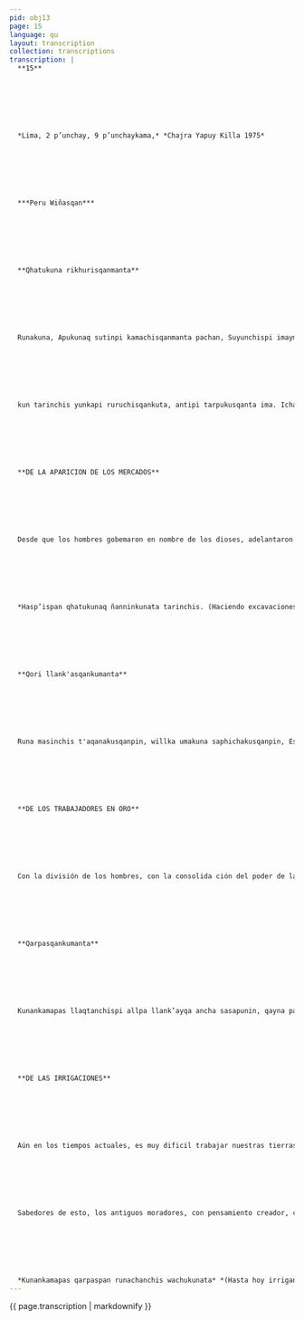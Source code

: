 ```yaml
---
pid: obj13
page: 15
language: qu
layout: transcription
collection: transcriptions
transcription: |
  **15**
  
  
  
  
  
  
  
  *Lima, 2 p’unchay, 9 p’unchaykama,* *Chajra Yapuy Killa 1975*
  
  
  
  
  
  
  
  ***Peru Wiñasqan***
  
  
  
  
  
  
  
  **Qhatukuna rikhurisqanmanta**
  
  
  
  
  
  
  
  Runakuna, Apukunaq sutinpi kamachisqanmanta pachan, Suyunchispi imaymana nu waykunata ñawpachiku ran, yanapakuran awaqkunata llank’ipi wankiqkunata, qori, qolqepi llaqsaqkunata Kay kikillanuataq yanapakuran chajra llank'aqkunata imaymana rurukunata ruruchinankupaq. Chay ñawraq rurukuna cheqaqta mirariqtinimi chhalayta qallariranku Ñawpaqtaqa chhalaranku sispa ayllukunallawanraq wiñasqanman hinataq kharu suyukunaman mast'arikuran. Hinapin tarinchis liaqtanchispi ruruchisqanchista, kharu llaqtakunapi; chay rurukunatan tarikushan ñawpaq runakunaq ayankuna p’anpasqankuta hasp’ispa. Hinapin llaqtaq sunqunpipas qhatukuna rikhuriran, chay qhatukunamanmi imaymana rurukuna chayamuran llaqtantinpi talakunanpaq; chayray
  
  
  
  
  
  
  
  kun tarinchis yunkapi ruruchisqankuta, antipi tarpukusqanta ima. Ichaqa, mana rurukunallatachu qhatukuran, thala kuranmi p’achata, uywakunata, qorakunata imaHinamantaq thalakuran tumaqaya llaqtakunaman Apukunaq wankinta. Kaypin qallarishan kunan qhatunchiskunaq saphin, kunan llaqtanchiskunaq nunan.
  
  
  
  
  
  
  
  **DE LA APARICION DE LOS MERCADOS**
  
  
  
  
  
  
  
  Desde que los hombres gobemaron en nombre de los dioses, adelantaron en nuestro territorio todos los quehaceres, se ayudó a los tejedores, a los modelado res de la arcilla y a quienes fundieron con sus manos el oro y los metales. De la misma manera se estimuló a quienes labraban la tierra para que hubiera prosperidad en los frutos. Con la producción de diversos frutos, empezó también el intercambio. Aprincipio fue con los pueblos cercanos, y conformefue creciendo se extendió hasta pueblos lejanos. Esto explica que los frutos de nuestra tierra se encuentren también en lejanos parajes; son testimonio los frutos encontrados en las excavaciones de las tumbas De esta manera surgió en el corazón de los pueblos el mercado, a es'os mercados llegaron ini nidad de frutos que d vian venderse en todo el pi iblo, por eso se encuentr n frutos de la selva y de la sierra. Pero, no fue un mercadn sólo de frutos, se vndió ropa, animales, yerbas etc. De la misma manera se vendió a pueblos extranjeros la imagen de los dioses. Aqui se encuentran las raices de nuestros mercados, el almade nuestros pueblos.
  
  
  
  
  
  
  
  *Hasp’ispan qhatukunaq ñanninkunata tarinchis. (Haciendo excavaciones* *encontramos el camino seguido en los mercados).*
  
  
  
  
  
  
  
  **Qori llank'asqankumanta**
  
  
  
  
  
  
  
  Runa masinchis t'aqanakusqanpin, willka umakuna saphichakusqanpin, Estado paqarimusqanpin aswan ñawpaq pacha t'ijrayta tarishanchis. Hinapuni kanallanpaqtaq llank'ipi llank’aqkunata, allin awaqkunata yanaparqanku; hinaspataq aswan yachayniyuq runakuna rikhuriran. Chay runakunaq aswan allin llank’asqanmi apukunapaq karan, aswan allinta taq apukuna munarqanku willka umakunaq siminwan uyarichikuspa, chayqa, qoripi llank’ayta qallarisqaku, chaymantataq qolqepi, antapi ima Kay qorita, qolqeta, antata ima llaqsaymi llaqtanchispi qallariran iskay waranqa unay wataña, chaypin akillakunata apukunaq aqha ujyananpaq ruwaranku, hinallatataq Wak’a wasikunata qoriwan lluthayta qallariranku ajnupullisqa tiyanankupaq. Hina qori qolgipi llank’anankupaqmi pachantinpi mashkharqanku, mananchaypaq yupakuranchu runaq wañusqanpas, manallataq yupakuranchu runaq yawarnin ususqanpas. Runaq wañuyninwanmi apukuna kawsarqanku, runaq yawarninwantaq apukuna wiñaranku. Pachantinpipas kay ch’ulla ñantan purikuran...
  
  
  
  
  
  
  
  **DE LOS TRABAJADORES EN ORO**
  
  
  
  
  
  
  
  Con la división de los hombres, con la consolida ción del poder de la iglesia, con el surgimiento de Estado, encontramos la primera gran revolución de la humanidad. Y para que las cosas permanezcan de esta manera se unieron los alfareros, los mejores teje dores, los hombres más sabios. Los mejores trabajos de estos hombres fueron destinados a los dioses, pero los dioses exigieron mucho más, haciéndose escuchar por boca de los sacerdotes, entonces comenzaron a trabajar en oro primeramente y más tarde en cobre y plata. La fundición del oro, la plata y el cobre, empezó Ten nuestra tierra hacen más de dos mil años, en esta época se hizo el cáliz para que los dioses beban chicha, asimismo se empezó a enlucir las paredes de los templos con oro para que los dioses vivan eleganPara que puedan trabajar en oro y plata, los buscaron por toda la tierra, no se tuvo en cuenta la muerte de los hombres, tampoco importó su sangre derramada. Esos dioses vivieron con la muerte de los hombres, crecieron con su sangre. En la tierra entera se caminó por esta senda... (w h. de. m.s.)
  
  
  
  
  
  
  
  **Qarpasqankumanta**
  
  
  
  
  
  
  
  Kunankamapas llaqtanchispi allpa llank’ayqa ancha sasapunin, qayna pachapin aswan sasaraq karanManan ancha panpakuna kanchu, aswanmi orqokunamanta ch’aqchusqa kashan; t'iyu wañusqa ago panpakunan q'oñiriypi mast'arikushan. Hina qhawasqaqa, llaqtanchispin pisiyan llank'ana allpakuna. Yaqa llapan allpachistan qarpana wakillanmi parasqanwan qarpakun. Kaypas runamasinchispaq sasallataq karan, (kunankamapas) manan unupas kallantaqchu. Chayqa, huñurispa nisunchis, pisin allpanchis pisillataq unun chispas. Chayta yachaspan, qayna tiyaq runakuna, yuyayninkuwan wallparanku, ch’aki urqokunata, ago panpakuna ta llank’ana allpakunaman tukuchinankupaq. Orqokunapin mallmakunata hatarichiranku, aynirikuspa llank’aspa, chaymanta pachan, ch’aki orqokunapi. purun panpakunapi hunp’isqanku parwariran, llank’asqanku t'ikariran. Manan ichaqa chajra ruwayllachu karan, salqa allpakunata runapaq ruruchiymi karan; chayraykun rarqakunata kicharanku, mayukunaq ununta purichinankupaq. Kunankamapas, salqa allpa llalliymanmi llapan kallpanchista churashanchis; chayraykun sayarishanku, Majes Olmos ima, pagarin ununkumanta mikhuna phutumunanpaq.
  
  
  
  
  
  
  
  **DE LAS IRRIGACIONES**
  
  
  
  
  
  
  
  Aún en los tiempos actuales, es muy dificil trabajar nuestras tierras, en tiempos pretéritos fue aún mucho más No tenemos llanuras, por el contrario está derramado de cerros, y son infinitos arenales los que se extienden calcinados. Visto asi, en nuestro país faltan tierras de cultivo Casi todas nuestras tierras deben irrigarse; son pocas las que reciben lluvia. Esta fue también una dificultad para los hombres, (y los es aún hoy día) no hay agua. Resumiendo pode mos decir, son pocas nuestras tierras y es poca el agua que las irriga
  
  
  
  
  
  
  
  Sabedores de esto, los antiguos moradores, con pensamiento creador, convirtieron en tierra fértil, calcinados arenales, cerros resecos. Para esto construyeron andenes en los cerros con trabajo colectivo; desde entonces en yermos y terrenos agrestes floreció el sudor, y se hizo guirnalda el trabajo Pero no fue sólo el trabajo de la chacra, fue la conversión de terreno salvajes en humanos surcos, por eso se abrieron canales de regadío para que por ellos discurra el rio. Hasta ahora, ganar para los surcos esos terrenos salvajes es nuestro mayor esfuerzo; son testimonio Majes, Olmos: de sus aguas brotarán los frutos.
  
  
  
  
  
  
  
  *Kunankamapas qarpaspan runachanchis wachukunata* *(Hasta hoy irrigando humanizamos los surcos).*
---
```


{{ page.transcription | markdownify }}
